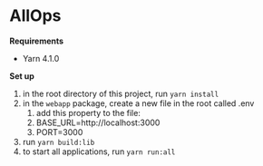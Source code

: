 # AllOps

**Requirements**

- Yarn 4.1.0

**Set up**

1. in the root directory of this project, run `yarn install`
2. in the `webapp` package, create a new file in the root called .env
   1. add this property to the file:
   2. BASE_URL=http://localhost:3000
   3. PORT=3000
3. run `yarn build:lib`
4. to start all applications, run `yarn run:all`
